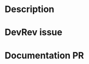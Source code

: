 # Description
<!-- 
    A brief description of what the PR does/changes.
    Use active voice and present tense, e.g., This commit fixes ...
-->

# DevRev issue
<!--
    A DevRev issue link (https://app.devrev.ai/devrev/works/ISS-00000) or `no-work-item`.
    Only dependency updates don't need a work item, all others should have one.
-->

# Documentation PR
<!--
    A link to the PR in fern-api-docs if relevant, otherwise `no-docs`.
    Any new feature should link to a PR in https://github.com/devrev/fern-api-docs.
    Dependency updates or changes to the configuration that are not user-facing do not
    require an update to the documentation.
-->

